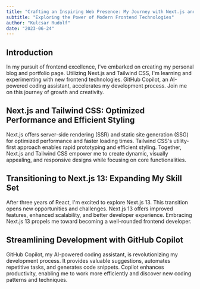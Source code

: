 ```yaml
---
title: "Crafting an Inspiring Web Presence: My Journey with Next.js and Tailwind CSS"
subtitle: "Exploring the Power of Modern Frontend Technologies"
author: "Kulcsar Rudolf"
date: "2023-06-24"
---
```


## Introduction

In my pursuit of frontend excellence, I've embarked on creating my personal blog and portfolio page. Utilizing Next.js and Tailwind CSS, I'm learning and experimenting with new frontend technologies. GitHub Copilot, an AI-powered coding assistant, accelerates my development process. Join me on this journey of growth and creativity.

## Next.js and Tailwind CSS: Optimized Performance and Efficient Styling

Next.js offers server-side rendering (SSR) and static site generation (SSG) for optimized performance and faster loading times. Tailwind CSS's utility-first approach enables rapid prototyping and efficient styling. Together, Next.js and Tailwind CSS empower me to create dynamic, visually appealing, and responsive designs while focusing on core functionalities.

## Transitioning to Next.js 13: Expanding My Skill Set

After three years of React, I'm excited to explore Next.js 13. This transition opens new opportunities and challenges. Next.js 13 offers improved features, enhanced scalability, and better developer experience. Embracing Next.js 13 propels me toward becoming a well-rounded frontend developer.

## Streamlining Development with GitHub Copilot

GitHub Copilot, my AI-powered coding assistant, is revolutionizing my development process. It provides valuable suggestions, automates repetitive tasks, and generates code snippets. Copilot enhances productivity, enabling me to work more efficiently and discover new coding patterns and techniques.
